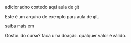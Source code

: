 adicionadno contedo aqui
aula de git

Este é um arquivo de exemplo para aula de git.

saiba mais em

Gostou do curso? faca uma doação. qualquer valor é válido.
